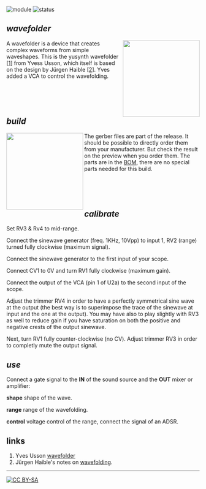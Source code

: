 ![module](https://img.shields.io/badge/module-other-yellow)
![status](https://img.shields.io/badge/status-work%20in%20progress-orange)

## *wavefolder*

<a href="https://photos.google.com/share/AF1QipMJqY2mwaN1OmVFw4xElebxih_Og3U61l3KeRdtz2P6eDNCSlJEDXyWXWBCTtsOxw?key=ZVM5Mzk3UEVYaW1LQk0weV9kWGtEd3dwRllnRlFR"><img height="200" align="right" src="https://spielhuus.github.io/elektrophon/images/wavefolder-logo-tmb.jpg"></a> A wavefolder is a device that creates complex waveforms from simple waveshapes. This is the yusynth wavefolder \[[1]\] from Yvess Usson, which itself is based on the design by Jürgen Haible \[[2]\]. Yves added a VCA to control the wavefolding.<br/><br/><br/><br/><br/>

## *build*

<a href="https://spielhuus.github.io/elektrophon/schemas/wavefolder.pdf"><img height="200" align="left" src="https://spielhuus.github.io/elektrophon/images/wavefolder-schemas-tmb.png"></a> The gerber files are part of the release. It should be possible to directly order them from your manufacturer. But check the result on the preview when you order them. The parts are in the [BOM](BOM.md), there are no special parts needed for this build. <br/><br/><br/><br/><br/>

## *calibrate*

Set RV3 & Rv4 to mid-range.

Connect the sinewave generator (freq. 1KHz, 10Vpp) to input 1, RV2 (range) turned fully clockwise (maximum signal).

Connect the sinewave generator to the first input of your scope.

Connect CV1 to 0V and turn RV1 fully clockwise (maximum gain).

Connect the output of the VCA (pin 1 of U2a) to the second input of the scope.

Adjust the trimmer RV4 in order to have a perfectly symmetrical sine wave at the output (the best way is to superimpose the 
trace of the sinewave at input and the one at the output). You may have also to play slightly with RV3 as well to reduce gain if you have saturation on both the positive and negative crests of the output sinewave.

Next, turn RV1 fully counter-clockwise (no CV). Adjust trimmer RV3 in order to completly mute the output signal.

## *use*

Connect a gate signal to the **IN** of the sound source and the **OUT** mixer or amplifier:

**shape** shape of the wave.

**range** range of the wavefolding.

**control** voltage control of the range, connect the signal of an ADSR.

## links

1) Yves Usson [wavefolder][1]
2) Jürgen Haible's notes on [wavefolding][2].

---
[![CC BY-SA](https://licensebuttons.net/l/by-sa/3.0/88x31.png)](https://creativecommons.org/licenses/by-sa/4.0/)

[1]: http://www.yusynth.net/Modular/EN/WAVEFOLDER/index.html
[2]: http://jhaible.com/legacy/jh_wavefolder.html

